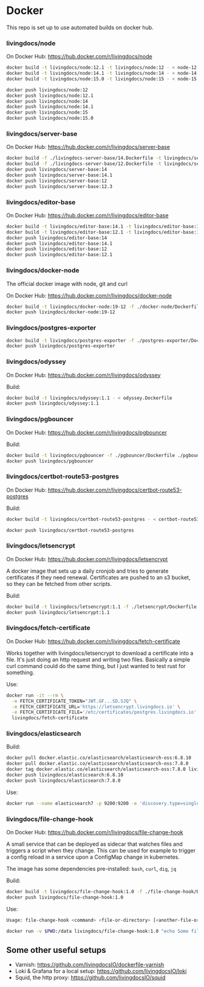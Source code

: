 # Docker

This repo is set up to use automated builds on docker hub.

### livingdocs/node

On Docker Hub: https://hub.docker.com/r/livingdocs/node

```sh
docker build -t livingdocs/node:12.1 -t livingdocs/node:12 - < node-12.Dockerfile
docker build -t livingdocs/node:14.1 -t livingdocs/node:14 - < node-14.Dockerfile
docker build -t livingdocs/node:15.0 -t livingdocs/node:15 - < node-15.Dockerfile

docker push livingdocs/node:12
docker push livingdocs/node:12.1
docker push livingdocs/node:14
docker push livingdocs/node:14.1
docker push livingdocs/node:15
docker push livingdocs/node:15.0
```

### livingdocs/server-base

On Docker Hub: https://hub.docker.com/r/livingdocs/server-base

```sh
docker build -f ./livingdocs-server-base/14.Dockerfile -t livingdocs/server-base:14.1 -t livingdocs/server-base:14 ./livingdocs-server-base
docker build -f ./livingdocs-server-base/12.Dockerfile -t livingdocs/server-base:12.3 -t livingdocs/server-base:12 ./livingdocs-server-base
docker push livingdocs/server-base:14
docker push livingdocs/server-base:14.1
docker push livingdocs/server-base:12
docker push livingdocs/server-base:12.3
```

### livingdocs/editor-base

On Docker Hub: https://hub.docker.com/r/livingdocs/editor-base

```sh
docker build -t livingdocs/editor-base:14.1 -t livingdocs/editor-base:14 - < ./livingdocs-editor-base/14.Dockerfile
docker build -t livingdocs/editor-base:12.1 -t livingdocs/editor-base:12 - < ./livingdocs-editor-base/12.Dockerfile
docker push livingdocs/editor-base:14
docker push livingdocs/editor-base:14.1
docker push livingdocs/editor-base:12
docker push livingdocs/editor-base:12.1
```

### livingdocs/docker-node

The official docker image with node, git and curl

On Docker Hub: https://hub.docker.com/r/livingdocs/docker-node

```sh
docker build -t livingdocs/docker-node:19-12 -f ./docker-node/Dockerfile ./docker-node
docker push livingdocs/docker-node:19-12
```

### livingdocs/postgres-exporter

```sh
docker build -t livingdocs/postgres-exporter -f ./postgres-exporter/Dockerfile ./postgres-exporter
docker push livingdocs/postgres-exporter
```

### livingdocs/odyssey

On Docker Hub: https://hub.docker.com/r/livingdocs/odyssey

Build:
```sh
docker build -t livingdocs/odyssey:1.1 - < odyssey.Dockerfile
docker push livingdocs/odyssey:1.1
```

### livingdocs/pgbouncer

On Docker Hub: https://hub.docker.com/r/livingdocs/pgbouncer

Build:
```sh
docker build -t livingdocs/pgbouncer -f ./pgbouncer/Dockerfile ./pgbouncer
docker push livingdocs/pgbouncer
```

### livingdocs/certbot-route53-postgres

On Docker Hub: https://hub.docker.com/r/livingdocs/certbot-route53-postgres

Build:
```sh
docker build -t livingdocs/certbot-route53-postgres - < certbot-route53-postgres.Dockerfile

docker push livingdocs/certbot-route53-postgres
```

### livingdocs/letsencrypt

On Docker Hub: https://hub.docker.com/r/livingdocs/letsencrypt

A docker image that sets up a daily cronjob and tries to generate certificates if they need renewal.
Certificates are pushed to an s3 bucket, so they can be fetched from other scripts.

Build:
```sh
docker build -t livingdocs/letsencrypt:1.1 -f ./letsencrypt/Dockerfile ./letsencrypt
docker push livingdocs/letsencrypt:1.1
```

### livingdocs/fetch-certificate

On Docker Hub: https://hub.docker.com/r/livingdocs/fetch-certificate

Works together with livingdocs/letsencrypt to download a certificate into a file.
It's just doing an http request and writing two files. Basically a simple curl command could
do the same thing, but I just wanted to test rust for something.

Use:
```sh
docker run -it --rm \
  -e FETCH_CERTIFICATE_TOKEN="JWT.GF...SD.SJQ" \
  -e FETCH_CERTIFICATE_URL='https://letsencrypt.livingdocs.io' \
  -e FETCH_CERTIFICATE_FILE='/etc/certificates/postgres.livingdocs.io' \
  livingdocs/fetch-certificate
```

### livingdocs/elasticsearch

Build:
```sh
docker pull docker.elastic.co/elasticsearch/elasticsearch-oss:6.8.10
docker pull docker.elastic.co/elasticsearch/elasticsearch-oss:7.8.0
docker tag docker.elastic.co/elasticsearch/elasticsearch-oss:7.8.0 livingdocs/elasticsearch:7.8.0
docker push livingdocs/elasticsearch:6.8.10
docker push livingdocs/elasticsearch:7.8.0
```

Use:
```sh
docker run --name elasticsearch7 -p 9200:9200 -e 'discovery.type=single-node' livingdocs/elasticsearch:7.8.0
```

### livingdocs/file-change-hook

On Docker Hub: https://hub.docker.com/r/livingdocs/file-change-hook

A small service that can be deployed as sidecar that watches files and triggers
a script when they change. This can be used for example to trigger a config reload in a service
upon a ConfigMap change in kubernetes.

The image has some dependencies pre-installed: `bash`, `curl`, `dig`, `jq`

Build:
```sh
docker build -t livingdocs/file-change-hook:1.0 -f ./file-change-hook/Dockerfile ./file-change-hook
docker push livingdocs/file-change-hook:1.0
```

Use:
```sh
Usage: file-change-hook <command> <file-or-directory> [<another-file-or-directory>...]

docker run -v $PWD:/data livingdocs/file-change-hook:1.0 "echo Some file in /data changed" /data
```

## Some other useful setups

- Varnish: https://github.com/livingdocsIO/dockerfile-varnish
- Loki & Grafana for a local setup: https://github.com/livingdocsIO/loki
- Squid, the http proxy: https://github.com/livingdocsIO/squid

